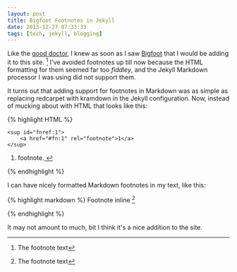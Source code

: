```yaml
---
layout: post
title: Bigfoot Footnotes in Jekyll
date: 2013-12-27 07:33:33
tags: [tech, jekyll, blogging]
---
```


Like the [good doctor][1], I knew as soon as I saw [Bigfoot][2] that I would be adding it to this site. [^1] I've avoided footnotes up till now because the HTML formatting for them seemed far too *fiddley*, and the Jekyll Markdown processor I was using did not support them. 

It turns out that adding support for footnotes in Markdown was as simple as replacing redcarpet with kramdown in the Jekyll configuration. Now, instead of mucking about with HTML that looks like this:

{% highlight HTML %}

    <sup id="fnref:1">
        <a href="#fn:1" rel="footnote">1</a>
    </sup>

<div class="footnotes"><ol>
    <li class="footnote" id="fn:1">
        <p>footnote.<a href="#fnref:1" title="return to article"> ↩</a><p>
    </li>
</ol></div>

{% endhighlight %}


I can have nicely formatted Markdown footnotes in my text, like this:

{% highlight markdown %}
Footnote inline [^1]

[^1]: The footnote text

{% endhighlight %}


It may not amount to much, bit I think it's a nice addition to the site. 




[^1]: I've always liked footnotes. 


[1]: http://www.leancrew.com/all-this/2013/12/tweaking-bigfoot-footnotes/
[2]: http://www.bigfootjs.com
